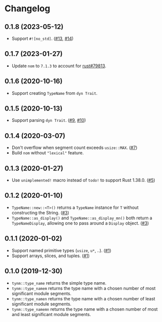 # Changelog

## 0.1.8 (2023-05-12)

* Support `#![no_std]`. ([#13], [#14])

[#13]: https://github.com/azriel91/tynm/issues/13
[#14]: https://github.com/azriel91/tynm/pulls/14

## 0.1.7 (2023-01-27)

* Update `nom` to `7.1.3` to account for [rust#79813].

[#12]: https://github.com/azriel91/tynm/pulls/12
[rust#79813]: https://github.com/rust-lang/rust/issues/79813

## 0.1.6 (2020-10-16)

* Support creating `TypeName` from `dyn Trait`.

## 0.1.5 (2020-10-13)

* Support parsing `dyn Trait`. ([#9], [#10])

[#9]: https://github.com/azriel91/tynm/issues/9
[#10]: https://github.com/azriel91/tynm/pulls/10

## 0.1.4 (2020-03-07)

* Don't overflow when segment count exceeds `usize::MAX`. ([#7])
* Build `nom` without `"lexical"` feature.

[#7]: https://github.com/azriel91/tynm/pulls/7

## 0.1.3 (2020-01-27)

* Use `unimplemented!` macro instead of `todo!` to support Rust 1.38.0. ([#5])

[#5]: https://github.com/azriel91/tynm/pulls/5

## 0.1.2 (2020-01-10)

* `TypeName::new::<T>()` returns a `TypeName` instance for `T` without constructing the String. ([#3])
* `TypeName::as_display()` and `TypeName::as_display_mn()` both return a `TypeNameDisplay`, allowing one to pass around a `Display` object. ([#3])

[#3]: https://github.com/azriel91/tynm/pulls/3

## 0.1.1 (2020-01-02)

* Support named primitive types (`usize`, `u*`, ..). ([#1])
* Support arrays, slices, and tuples. ([#1])

[#1]: https://github.com/azriel91/tynm/issues/1

## 0.1.0 (2019-12-30)

* `tynm::type_name` returns the simple type name.
* `tynm::type_namem` returns the type name with a chosen number of most significant module segments.
* `tynm::type_namen` returns the type name with a chosen number of least significant module segments.
* `tynm::type_namemn` returns the type name with a chosen number of most and least significant module segments.
